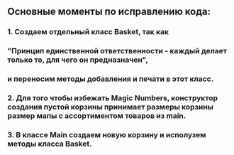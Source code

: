 ## Основные моменты по исправлению кода:

### 1. Создаем отдельный класс Basket, так как 
### "Принцип единственной ответственности - каждый делает только то, для чего он предназначен",
### и переносим методы добавления и печати в этот класс.

### 2. Для того чтобы избежать Magic Numbers, конструктор создания пустой корзины принимает размеры корзины размер мапы с ассортиментом товаров из main.

### 3. В классе Main создаем новую корзину и исполузем методы класса Basket.

